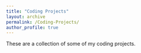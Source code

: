 ```yaml
---
title: "Coding Projects"
layout: archive
permalink: /Coding-Projects/
author_profile: true
---
```


These are a collection of some of my coding projects.

